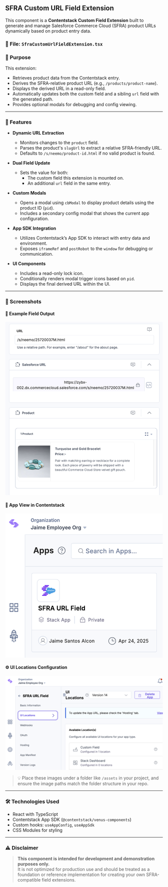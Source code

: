 ## SFRA Custom URL Field Extension

This component is a **Contentstack Custom Field Extension** built to generate and manage Salesforce Commerce Cloud (SFRA) product URLs dynamically based on product entry data.

### 📂 File: `SfraCustomUrlFieldExtension.tsx`

### 🔧 Purpose

This extension:

- Retrieves product data from the Contentstack entry.
- Derives the SFRA-relative product URL (e.g., `/products/product-name`).
- Displays the derived URL in a read-only field.
- Automatically updates both the custom field and a sibling `url` field with the generated path.
- Provides optional modals for debugging and config viewing.

---

### 🧩 Features

- **Dynamic URL Extraction**

  - Monitors changes to the `product` field.
  - Parses the product's `slugUrl` to extract a relative SFRA-friendly URL.
  - Defaults to `/s/neemo/product-id.html` if no valid product is found.

- **Dual Field Update**

  - Sets the value for both:
    - The custom field this extension is mounted on.
    - An additional `url` field in the same entry.

- **Custom Modals**

  - Opens a modal using `cbModal` to display product details using the product ID (`pid`).
  - Includes a secondary config modal that shows the current app configuration.

- **App SDK Integration**

  - Utilizes Contentstack’s App SDK to interact with entry data and environment.
  - Exposes `iframeRef` and `postRobot` to the `window` for debugging or communication.

- **UI Components**
  - Includes a read-only lock icon.
  - Conditionally renders modal trigger icons based on `pid`.
  - Displays the final derived URL within the UI.

---

### 📸 Screenshots

#### 🔗 Example Field Output

![Relative and Full URL fields, and product reference](./sfra-url-custom-field/src/assets/field.png)

#### 🧩 App View in Contentstack

![App card in Stack dashboard](./sfra-url-custom-field/src/assets/devhub.png)

#### ⚙️ UI Locations Configuration

![Custom field location configured](./sfra-url-custom-field/src/assets/locations.png)

> 💡 Place these images under a folder like `/assets` in your project, and ensure the image paths match the folder structure in your repo.

---

### 🛠 Technologies Used

- React with TypeScript
- Contentstack App SDK (`@contentstack/venus-components`)
- Custom hooks: `useAppConfig`, `useAppSdk`
- CSS Modules for styling

---

### ⚠️ Disclaimer

> **This component is intended for development and demonstration purposes only.**  
> It is not optimized for production use and should be treated as a foundation or reference implementation for creating your own SFRA-compatible field extensions.

